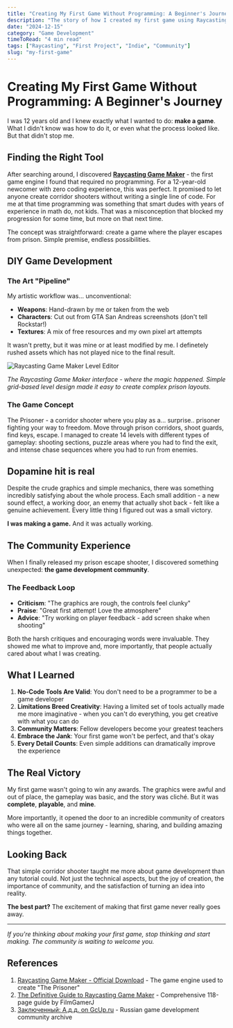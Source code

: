 ```yaml
---
title: "Creating My First Game Without Programming: A Beginner's Journey"
description: "The story of how I created my first game using Raycasting Game Maker - a prison escape corridor shooter that taught me the joy of game creation."
date: "2024-12-15"
category: "Game Development"
timeToRead: "4 min read"
tags: ["Raycasting", "First Project", "Indie", "Community"]
slug: "my-first-game"
---
```


# Creating My First Game Without Programming: A Beginner's Journey

I was 12 years old and I knew exactly what I wanted to do: **make a game**. What I didn't know was how to do it, or even what the process looked like. But that didn't stop me.

## Finding the Right Tool

After searching around, I discovered **[Raycasting Game Maker](http://www.flat2d.com/rgm.html)** - the first game engine I found that required no programming. For a 12-year-old newcomer with zero coding experience, this was perfect. It promised to let anyone create corridor shooters without writing a single line of code. For me at that time programming was something that smart dudes with years of experience in math do, not kids. That was a misconception that blocked my progression for some time, but more on that next time.

The concept was straightforward: create a game where the player escapes from prison. Simple premise, endless possibilities.

## DIY Game Development

### The Art "Pipeline"
My artistic workflow was... unconventional:
- **Weapons**: Hand-drawn by me or taken from the web
- **Characters**: Cut out from GTA San Andreas screenshots (don't tell Rockstar!)
- **Textures**: A mix of free resources and my own pixel art attempts

It wasn't pretty, but it was mine or at least modified by me. I definetely rushed assets which has not played nice to the final result.

![Raycasting Game Maker Level Editor](/xk0fe/assets/images/posts/my-first-game_img_rgm.png)

*The Raycasting Game Maker interface - where the magic happened. Simple grid-based level design made it easy to create complex prison layouts.*

### The Game Concept
The Prisoner - a corridor shooter where you play as a... surprise.. prisoner fighting your way to freedom. Move through prison corridors, shoot guards, find keys, escape. I managed to create 14 levels with different types of gameplay: shooting sections, puzzle areas where you had to find the exit, and intense chase sequences where you had to run from enemies.

## Dopamine hit is real

Despite the crude graphics and simple mechanics, there was something incredibly satisfying about the whole process. Each small addition - a new sound effect, a working door, an enemy that actually shot back - felt like a genuine achievement. Every little thing I figured out was a small victory.

**I was making a game.** And it was actually working.

## The Community Experience

When I finally released my prison escape shooter, I discovered something unexpected: **the game development community**.

### The Feedback Loop
- **Criticism**: "The graphics are rough, the controls feel clunky"
- **Praise**: "Great first attempt! Love the atmosphere"
- **Advice**: "Try working on player feedback - add screen shake when shooting"

Both the harsh critiques and encouraging words were invaluable. They showed me what to improve and, more importantly, that people actually cared about what I was creating.

## What I Learned

1. **No-Code Tools Are Valid**: You don't need to be a programmer to be a game developer
2. **Limitations Breed Creativity**: Having a limited set of tools actually made me more imaginative - when you can't do everything, you get creative with what you can do
3. **Community Matters**: Fellow developers become your greatest teachers
4. **Embrace the Jank**: Your first game won't be perfect, and that's okay
5. **Every Detail Counts**: Even simple additions can dramatically improve the experience

## The Real Victory

My first game wasn't going to win any awards. The graphics were awful and out of place, the gameplay was basic, and the story was cliché. But it was **complete**, **playable**, and **mine**.

More importantly, it opened the door to an incredible community of creators who were all on the same journey - learning, sharing, and building amazing things together.

## Looking Back

That simple corridor shooter taught me more about game development than any tutorial could. Not just the technical aspects, but the joy of creation, the importance of community, and the satisfaction of turning an idea into reality.

**The best part?** The excitement of making that first game never really goes away.

---

*If you're thinking about making your first game, stop thinking and start making. The community is waiting to welcome you.*

## References

1. [Raycasting Game Maker - Official Download](http://www.flat2d.com/rgm.html) - The game engine used to create "The Prisoner"
2. [The Definitive Guide to Raycasting Game Maker](https://filmgamerj.itch.io/guide-to-raycasting-game-maker) - Comprehensive 118-page guide by FilmGamerJ
3. [Заключенный: А.д.д. on GcUp.ru](https://gcup.ru/load/games/old/zakljuchennyj_add/17-1-0-883) - Russian game development community archive
